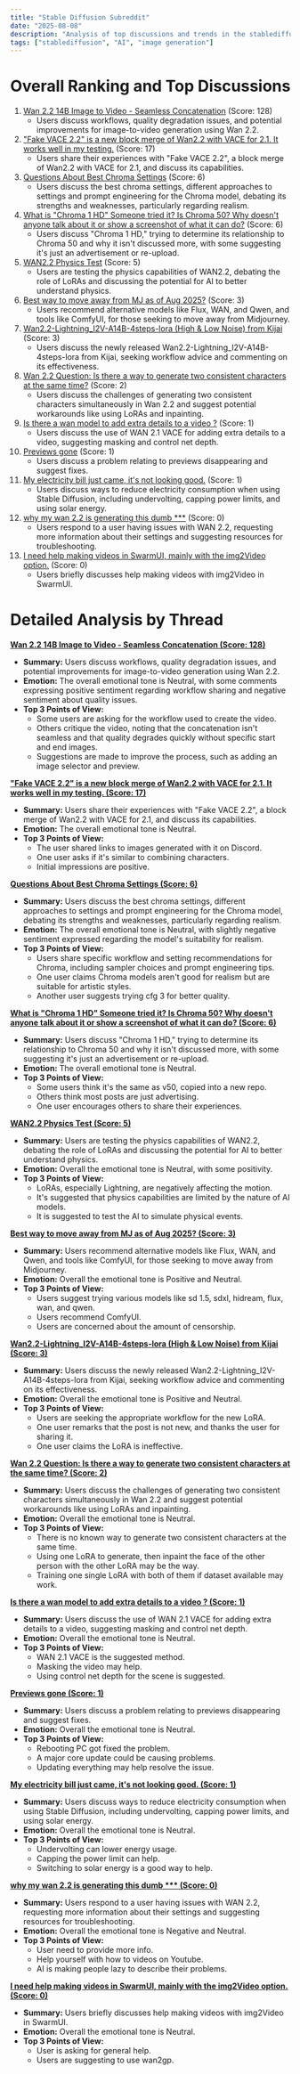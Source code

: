 ```yaml
---
title: "Stable Diffusion Subreddit"
date: "2025-08-08"
description: "Analysis of top discussions and trends in the stablediffusion subreddit"
tags: ["stablediffusion", "AI", "image generation"]
---
```


# Overall Ranking and Top Discussions
1.  [Wan 2.2 14B Image to Video - Seamless Concatenation](https://v.redd.it/9ol8zimhjthf1) (Score: 128)
    *  Users discuss workflows, quality degradation issues, and potential improvements for image-to-video generation using Wan 2.2.
2.  ["Fake VACE 2.2" is a new block merge of Wan2.2 with VACE for 2.1. It works well in my testing.](https://huggingface.co/CCP6/FakeVace2.2) (Score: 17)
    *  Users share their experiences with "Fake VACE 2.2", a block merge of Wan2.2 with VACE for 2.1, and discuss its capabilities.
3.  [Questions About Best Chroma Settings](https://www.reddit.com/gallery/1ml1ggl) (Score: 6)
    *  Users discuss the best chroma settings, different approaches to settings and prompt engineering for the Chroma model, debating its strengths and weaknesses, particularly regarding realism.
4.  [What is "Chroma 1 HD" Someone tried it? Is Chroma 50? Why doesn't anyone talk about it or show a screenshot of what it can do?](https://www.reddit.com/r/StableDiffusion/comments/1ml38n2/what_is_chroma_1_hd_someone_tried_it_is_chroma_50/) (Score: 6)
    *  Users discuss "Chroma 1 HD," trying to determine its relationship to Chroma 50 and why it isn't discussed more, with some suggesting it's just an advertisement or re-upload.
5.  [WAN2.2 Physics Test](https://www.reddit.com/r/StableDiffusion/comments/1ml2tcc/wan22_physics_test/) (Score: 5)
    *  Users are testing the physics capabilities of WAN2.2, debating the role of LoRAs and discussing the potential for AI to better understand physics.
6.  [Best way to move away from MJ as of Aug 2025?](https://i.redd.it/sgbgajaozthf1.jpeg) (Score: 3)
    *  Users recommend alternative models like Flux, WAN, and Qwen, and tools like ComfyUI, for those seeking to move away from Midjourney.
7.  [Wan2.2-Lightning_I2V-A14B-4steps-lora (High & Low Noise) from Kijai](https://www.reddit.com/r/StableDiffusion/comments/1mkyk2x/wan22lightning_i2va14b4stepslora_high_low_noise/) (Score: 3)
    *  Users discuss the newly released Wan2.2-Lightning_I2V-A14B-4steps-lora from Kijai, seeking workflow advice and commenting on its effectiveness.
8.  [Wan 2.2 Question: Is there a way to generate two consistent characters at the same time?](https://www.reddit.com/r/StableDiffusion/comments/1ml1j7x/wan_22_question_is_there_a_way_to_generate_two/) (Score: 2)
    *  Users discuss the challenges of generating two consistent characters simultaneously in Wan 2.2 and suggest potential workarounds like using LoRAs and inpainting.
9.  [Is there a wan model to add extra details to a video ?](https://www.reddit.com/r/StableDiffusion/comments/1mkzdzm/is_there_a_wan_model_to_add_extra_details_to_a/) (Score: 1)
    *  Users discuss the use of WAN 2.1 VACE for adding extra details to a video, suggesting masking and control net depth.
10. [Previews gone](https://www.reddit.com/r/StableDiffusion/comments/1ml1jid/previews_gone/) (Score: 1)
    *  Users discuss a problem relating to previews disappearing and suggest fixes.
11. [My electricity bill just came, it's not looking good.](https://www.reddit.com/r/StableDiffusion/comments/1ml4uux/my_electricity_bill_just_came_its_not_looking_good/) (Score: 1)
    *  Users discuss ways to reduce electricity consumption when using Stable Diffusion, including undervolting, capping power limits, and using solar energy.
12. [why my wan 2.2 is generating this dumb ***](https://i.redd.it/olj0nqlfguhf1.jpeg) (Score: 0)
    *  Users respond to a user having issues with WAN 2.2, requesting more information about their settings and suggesting resources for troubleshooting.
13. [I need help making videos in SwarmUI, mainly with the img2Video option.](https://www.reddit.com/r/StableDiffusion/comments/1ml0b5r/i_need_help_making_videos_in_swarmui_mainly_with/) (Score: 0)
    *  Users briefly discusses help making videos with img2Video in SwarmUI.

# Detailed Analysis by Thread
**[Wan 2.2 14B Image to Video - Seamless Concatenation (Score: 128)](https://v.redd.it/9ol8zimhjthf1)**
*   **Summary:** Users discuss workflows, quality degradation issues, and potential improvements for image-to-video generation using Wan 2.2.
*   **Emotion:** The overall emotional tone is Neutral, with some comments expressing positive sentiment regarding workflow sharing and negative sentiment about quality issues.
*   **Top 3 Points of View:**
    *   Some users are asking for the workflow used to create the video.
    *   Others critique the video, noting that the concatenation isn't seamless and that quality degrades quickly without specific start and end images.
    *   Suggestions are made to improve the process, such as adding an image selector and preview.

**["Fake VACE 2.2" is a new block merge of Wan2.2 with VACE for 2.1. It works well in my testing. (Score: 17)](https://huggingface.co/CCP6/FakeVace2.2)**
*   **Summary:** Users share their experiences with "Fake VACE 2.2", a block merge of Wan2.2 with VACE for 2.1, and discuss its capabilities.
*   **Emotion:** The overall emotional tone is Neutral.
*   **Top 3 Points of View:**
    *   The user shared links to images generated with it on Discord.
    *   One user asks if it's similar to combining characters.
    *   Initial impressions are positive.

**[Questions About Best Chroma Settings (Score: 6)](https://www.reddit.com/gallery/1ml1ggl)**
*   **Summary:** Users discuss the best chroma settings, different approaches to settings and prompt engineering for the Chroma model, debating its strengths and weaknesses, particularly regarding realism.
*   **Emotion:** The overall emotional tone is Neutral, with slightly negative sentiment expressed regarding the model's suitability for realism.
*   **Top 3 Points of View:**
    *   Users share specific workflow and setting recommendations for Chroma, including sampler choices and prompt engineering tips.
    *   One user claims Chroma models aren't good for realism but are suitable for artistic styles.
    *   Another user suggests trying cfg 3 for better quality.

**[What is "Chroma 1 HD" Someone tried it? Is Chroma 50? Why doesn't anyone talk about it or show a screenshot of what it can do? (Score: 6)](https://www.reddit.com/r/StableDiffusion/comments/1ml38n2/what_is_chroma_1_hd_someone_tried_it_is_chroma_50/)**
*   **Summary:** Users discuss "Chroma 1 HD," trying to determine its relationship to Chroma 50 and why it isn't discussed more, with some suggesting it's just an advertisement or re-upload.
*   **Emotion:** The overall emotional tone is Neutral.
*   **Top 3 Points of View:**
    *   Some users think it's the same as v50, copied into a new repo.
    *   Others think most posts are just advertising.
    *   One user encourages others to share their experiences.

**[WAN2.2 Physics Test (Score: 5)](https://www.reddit.com/r/StableDiffusion/comments/1ml2tcc/wan22_physics_test/)**
*   **Summary:** Users are testing the physics capabilities of WAN2.2, debating the role of LoRAs and discussing the potential for AI to better understand physics.
*   **Emotion:** Overall the emotional tone is Neutral, with some positivity.
*   **Top 3 Points of View:**
    *   LoRAs, especially Lightning, are negatively affecting the motion.
    *   It's suggested that physics capabilities are limited by the nature of AI models.
    *   It is suggested to test the AI to simulate physical events.

**[Best way to move away from MJ as of Aug 2025? (Score: 3)](https://i.redd.it/sgbgajaozthf1.jpeg)**
*   **Summary:** Users recommend alternative models like Flux, WAN, and Qwen, and tools like ComfyUI, for those seeking to move away from Midjourney.
*   **Emotion:** Overall the emotional tone is Positive and Neutral.
*   **Top 3 Points of View:**
    *   Users suggest trying various models like sd 1.5, sdxl, hidream, flux, wan, and qwen.
    *   Users recommend ComfyUI.
    *   Users are concerned about the amount of censorship.

**[Wan2.2-Lightning_I2V-A14B-4steps-lora (High & Low Noise) from Kijai (Score: 3)](https://www.reddit.com/r/StableDiffusion/comments/1mkyk2x/wan22lightning_i2va14b4stepslora_high_low_noise/)**
*   **Summary:** Users discuss the newly released Wan2.2-Lightning_I2V-A14B-4steps-lora from Kijai, seeking workflow advice and commenting on its effectiveness.
*   **Emotion:** Overall the emotional tone is Positive and Neutral.
*   **Top 3 Points of View:**
    *   Users are seeking the appropriate workflow for the new LoRA.
    *   One user remarks that the post is not new, and thanks the user for sharing it.
    *   One user claims the LoRA is ineffective.

**[Wan 2.2 Question: Is there a way to generate two consistent characters at the same time? (Score: 2)](https://www.reddit.com/r/StableDiffusion/comments/1ml1j7x/wan_22_question_is_there_a_way_to_generate_two/)**
*   **Summary:** Users discuss the challenges of generating two consistent characters simultaneously in Wan 2.2 and suggest potential workarounds like using LoRAs and inpainting.
*   **Emotion:** Overall the emotional tone is Neutral.
*   **Top 3 Points of View:**
    *   There is no known way to generate two consistent characters at the same time.
    *   Using one LoRA to generate, then inpaint the face of the other person with the other LoRA may be the way.
    *   Training one single LoRA with both of them if dataset available may work.

**[Is there a wan model to add extra details to a video ? (Score: 1)](https://www.reddit.com/r/StableDiffusion/comments/1mkzdzm/is_there_a_wan_model_to_add_extra_details_to_a/)**
*   **Summary:** Users discuss the use of WAN 2.1 VACE for adding extra details to a video, suggesting masking and control net depth.
*   **Emotion:** Overall the emotional tone is Neutral.
*   **Top 3 Points of View:**
    *   WAN 2.1 VACE is the suggested method.
    *   Masking the video may help.
    *   Using control net depth for the scene is suggested.

**[Previews gone (Score: 1)](https://www.reddit.com/r/StableDiffusion/comments/1ml1jid/previews_gone/)**
*   **Summary:** Users discuss a problem relating to previews disappearing and suggest fixes.
*   **Emotion:** Overall the emotional tone is Neutral.
*   **Top 3 Points of View:**
    *   Rebooting PC got fixed the problem.
    *   A major core update could be causing problems.
    *   Updating everything may help resolve the issue.

**[My electricity bill just came, it's not looking good. (Score: 1)](https://www.reddit.com/r/StableDiffusion/comments/1ml4uux/my_electricity_bill_just_came_its_not_looking_good/)**
*   **Summary:** Users discuss ways to reduce electricity consumption when using Stable Diffusion, including undervolting, capping power limits, and using solar energy.
*   **Emotion:** Overall the emotional tone is Neutral.
*   **Top 3 Points of View:**
    *   Undervolting can lower energy usage.
    *   Capping the power limit can help.
    *   Switching to solar energy is a good way to help.

**[why my wan 2.2 is generating this dumb *** (Score: 0)](https://i.redd.it/olj0nqlfguhf1.jpeg)**
*   **Summary:** Users respond to a user having issues with WAN 2.2, requesting more information about their settings and suggesting resources for troubleshooting.
*   **Emotion:** Overall the emotional tone is Negative and Neutral.
*   **Top 3 Points of View:**
    *   User need to provide more info.
    *   Help yourself with how to videos on Youtube.
    *   AI is making people lazy to describe their problems.

**[I need help making videos in SwarmUI, mainly with the img2Video option. (Score: 0)](https://www.reddit.com/r/StableDiffusion/comments/1ml0b5r/i_need_help_making_videos_in_swarmui_mainly_with/)**
*   **Summary:** Users briefly discusses help making videos with img2Video in SwarmUI.
*   **Emotion:** Overall the emotional tone is Neutral.
*   **Top 3 Points of View:**
    *   User is asking for general help.
    *   Users are suggesting to use wan2gp.
